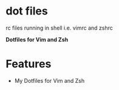 # dot files
rc files running in shell i.e. vimrc and zshrc

**Dotfiles for Vim and Zsh**

Features
========

* My Dotfiles for Vim and Zsh
